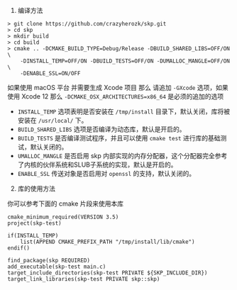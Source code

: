1. 编译方法

```shell
> git clone https://github.com/crazyherozk/skp.git
> cd skp 
> mkdir build
> cd build
> cmake .. -DCMAKE_BUILD_TYPE=Debug/Release -DBUILD_SHARED_LIBS=OFF/ON \
    -DINSTALL_TEMP=OFF/ON -DBUILD_TESTS=OFF/ON -DUMALLOC_MANGLE=OFF/ON \
    -DENABLE_SSL=ON/OFF
```

如果使用 macOS 平台 并需要生成 Xcode 项目 那么 请追加 `-GXcode` 选项，如果使用 Xcode 12 那么 `-DCMAKE_OSX_ARCHITECTURES=x86_64` 是必须的追加的选项

   * `INSTALL_TEMP` 选项表明是否安装在 `/tmp/install` 目录下，默认关闭，库将被安装在 `/usr/local/` 下。
   * `BUILD_SHARED_LIBS` 选项是否编译为动态库，默认是开启的。
   * `BUILD_TESTS` 是否编译测试程序，并且可以使用 `cmake test` 进行库的基础测试，默认关闭的。
   * `UMALLOC_MANGLE` 是否启用 skp 内部实现的内存分配器，这个分配器完全参考了内核的伙伴系统和SLUB子系统的实现，默认是开启的。
   * `ENABLE_SSL` 传送对象是否启用对 `openssl` 的支持，默认关闭的。 

2. 库的使用方法

你可以参考下面的 cmake 片段来使用本库

```
cmake_minimum_required(VERSION 3.5)
project(skp-test)

if(INSTALL_TEMP)
    list(APPEND CMAKE_PREFIX_PATH "/tmp/install/lib/cmake")
endif()

find_package(skp REQUIRED)
add_executable(skp-test main.c)
target_include_directories(skp-test PRIVATE ${SKP_INCLUDE_DIR})
target_link_libraries(skp-test PRIVATE skp::skp)
```